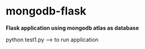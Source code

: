 # mongodb-flask

**Flask application using mongodb atlas as database**

python test1.py --> to run application
